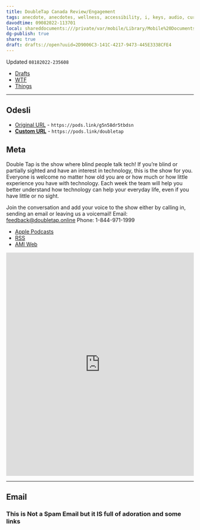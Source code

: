 ```yaml
---
title: DoubleTap Canada Review/Engagement
tags: anecdote, anecdotes, wellness, accessibility, i, keys, audio, curation
davodtime: 09082022-113701
local: shareddocuments:///private/var/mobile/Library/Mobile%20Documents/iCloud~md~obsidian/Documents/OBSHIDDIAN/drafts/2D9006C3-141C-4217-9473-445E3338CFE4.md
dg-publish: true
share: true
draft: drafts://open?uuid=2D9006C3-141C-4217-9473-445E3338CFE4
---
```

Updated `08182022-235608`

- [Drafts](drafts://open?uuid=2D9006C3-141C-4217-9473-445E3338CFE4)
- [WTF](https://davidblue.wtf/drafts/2D9006C3-141C-4217-9473-445E3338CFE4.html)
- [Things](things:///show?id=Btof5spXDtsoLE6tLkBNR7)

---

## Odesli

- [Original URL](https://pods.link/g5n58dr5tbdsn) - `https://pods.link/g5n58dr5tbdsn`
- [**Custom URL**](https://pods.link/doubletap) - `https://pods.link/doubletap`

## Meta

Double Tap is the show where blind people talk tech! If you’re blind or partially sighted and have an interest in technology, this is the show for you. Everyone is welcome no matter how old you are or how much or how little experience you have with technology. Each week the team will help you better understand how technology can help your everyday life, even if you have little or no sight.

Join the conversation and add your voice to the show either by calling in, sending an email or leaving us a voicemail!
Email: feedback@doubletap.online
Phone: 1-844-971-1999

- [Apple Podcasts](https://podcasts.apple.com/us/podcast/double-tap/id1309267346)
- [RSS](https://feeds.simplecast.com/MhX_XZQZ)
- [AMI Web](https://www.ami.ca/category/2471/recent_episodes)

<iframe src="https://www.listennotes.com/podcasts/double-tap-accessible-media-inc-PD2Azrs_q-t/embed/" height="600px" width="100%" style="width: 1px; min-width: 100%;" frameborder="0" scrolling="no" loading="lazy"></iframe>

---

## Email

### This is Not a Spam Email but it IS full of adoration and some links